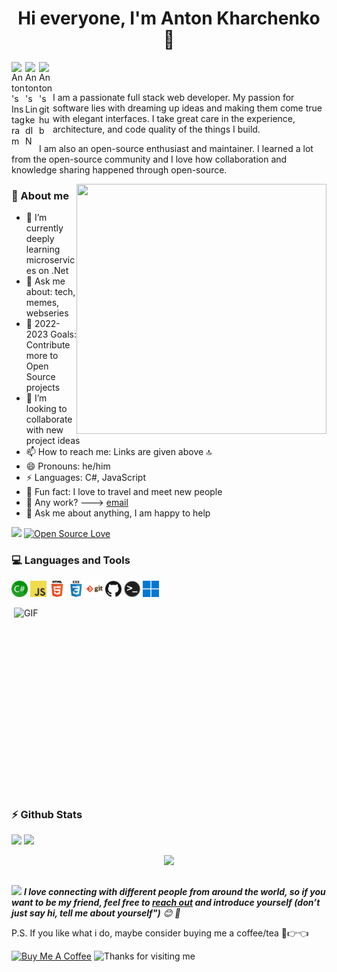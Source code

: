 <h1 align="center">Hi everyone, I'm Anton Kharchenko 👋</h1>
<a href="https://www.instagram.com/kh4_off/">
  <img align="left" alt="Anton's Instagram" width="22px" src="https://raw.githubusercontent.com/hussainweb/hussainweb/main/icons/instagram.png" />
</a>
<a href="https://www.linkedin.com/in/anton-kharchenko-898870195/">
  <img align="left" alt="Anton's LinkedIN" width="22px" src="https://raw.githubusercontent.com/peterthehan/peterthehan/master/assets/linkedin.svg" />
</a>
<a href="https://github.com/anonymousStyleKiller">
  <img align="left" alt="Anton's github" width="22px" src="https://raw.githubusercontent.com/hussainweb/hussainweb/main/icons/github.png" />
</a>

<br />
<br />

I am a passionate full stack web developer. My passion for software lies with dreaming up ideas and making them come true with elegant interfaces. I take great care in the experience, architecture, and code quality of the things I build.

I am also an open-source enthusiast and maintainer. I learned a lot from the open-source community and I love how collaboration and knowledge sharing happened through open-source.

<img align="right" height="400" width="400" alt="" src="https://camo.githubusercontent.com/f9a322c724f1cbb47a2bbb5407a1abbd9b1f2a7481f0fce08bd177b59719e1b9/68747470733a2f2f6f63746f6465782e6769746875622e636f6d2f696d616765732f68756c615f6c6f6f705f6f63746f64657830332e676966" />

### :eyes: About me 
- 🌱 I’m currently deeply learning microservices on .Net
- 💬 Ask me about: tech, memes, webseries
- 🥅 2022-2023 Goals: Contribute more to Open Source projects
- 👯 I’m looking to collaborate with new project ideas
- 📫 How to reach me: Links are given above 🔝
- 😄 Pronouns: he/him
- ⚡ Languages: C#, JavaScript
- 🤪 Fun fact: I love to travel and meet new people
- 💼 Any work? ---> [email](mailto:gumb1t97@gmail.com)
- 💬 Ask me about anything, I am happy to help

![](https://komarev.com/ghpvc/?username=anonymousStyleKiller&style=plastic)
[![Open Source Love](https://badges.frapsoft.com/os/v2/open-source.svg?v=103)](https://github.com/anonymousStyleKiller)

### :computer: Languages and Tools
<code><img height="26" src="https://raw.githubusercontent.com/github/explore/5c058a388828bb5fde0bcafd4bc867b5bb3f26f3/topics/csharp/csharp.png"></code>
<code><img height="26" src="https://raw.githubusercontent.com/github/explore/80688e429a7d4ef2fca1e82350fe8e3517d3494d/topics/javascript/javascript.png"></code>
<code><img height="26" src="https://raw.githubusercontent.com/github/explore/80688e429a7d4ef2fca1e82350fe8e3517d3494d/topics/html/html.png"></code>
<code><img height="26" src="https://raw.githubusercontent.com/github/explore/80688e429a7d4ef2fca1e82350fe8e3517d3494d/topics/css/css.png"></code>
<code><img height="26" src="https://raw.githubusercontent.com/github/explore/80688e429a7d4ef2fca1e82350fe8e3517d3494d/topics/git/git.png"></code>
<code><img height="26" src="https://raw.githubusercontent.com/github/explore/78df643247d429f6cc873026c0622819ad797942/topics/github/github.png"></code>
<code><img height="26" src="https://raw.githubusercontent.com/github/explore/80688e429a7d4ef2fca1e82350fe8e3517d3494d/topics/terminal/terminal.png"></code>
<code><img height="26" src="https://raw.githubusercontent.com/github/explore/80688e429a7d4ef2fca1e82350fe8e3517d3494d/topics/windows/windows.png"></code></p>

<img align="right" alt="GIF" src="https://github.com/abhisheknaiidu/abhisheknaiidu/blob/master/code.gif?raw=true" width="500" height="320" />
  
### ⚡ Github Stats
<img src="https://github-readme-stats.vercel.app/api?username=anonymousStyleKiller&show_icons=true&hide_border=true&count_private=true">
<img src="https://github-readme-stats.vercel.app/api/top-langs/?username=anonymousStyleKiller&show_icons=true&hide_border=true&layout=compact&langs_count=8">
<p align="center">
  <img src="https://github-readme-streak-stats.herokuapp.com/?user=anonymousStyleKiller&show_icons=true&hide_border=true">
</p> 

<!-- ![snake gif](https://github.com/imanishbarnwal/imanishbarnwal/blob/output/github-contribution-grid-snake.gif) -->

##
<img src="https://media.giphy.com/media/LnQjpWaON8nhr21vNW/giphy.gif" width="60"> <em><b>I love connecting with different people from around the world, so if you want to be my friend, feel free to [reach out](https://www.linkedin.com/in/anton-kharchenko-898870195/) and introduce yourself (don’t just say hi, tell me about yourself")</b> 😊 💜</em>

<!--END_SECTION:waka-->
P.S. If you like what i do, maybe consider buying me a coffee/tea 🥺👉👈

<a href="https://www.buymeacoffee.com/gumb1t97F?new=1" target="_blank"><img src="https://cdn.buymeacoffee.com/buttons/v2/default-red.png" alt="Buy Me A Coffee" width="150" ></a>
<img height="120" alt="Thanks for visiting me" width="100%" src="https://raw.githubusercontent.com/BrunnerLivio/brunnerlivio/master/images/marquee.svg" />
